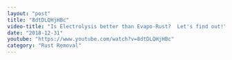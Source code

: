```yaml
---
layout: "post"
title: "8dtDLQHjHBc"
video-title: "Is Electrolysis better than Evapo-Rust?  Let's find out!"
date: "2018-12-31"
youtube: "https://www.youtube.com/watch?v=8dtDLQHjHBc"
category: "Rust Removal"
---
```

<div class="space-y-1"></div>